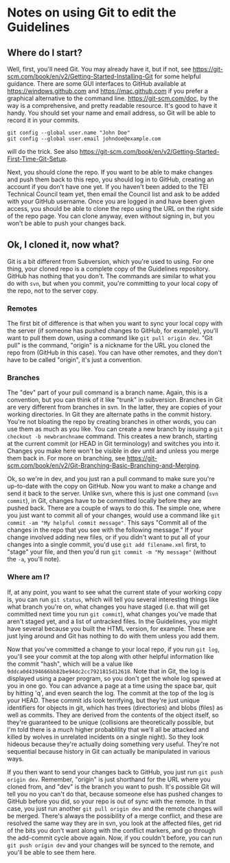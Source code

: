 # Notes on using Git to edit the Guidelines

## Where do I start?
Well, first, you'll need Git. You may already have it, but if not, see 
<https://git-scm.com/book/en/v2/Getting-Started-Installing-Git> for some helpful guidance. There are some GUI interfaces
to GitHub available at <https://windows.github.com> and <https://mac.github.com> if you prefer a graphical alternative to 
the command line. <https://git-scm.com/doc>, by the way is a comprehensive, and pretty readable resource. It's good to have 
it handy. You should set your name and email address, so Git will be able to record it in your commits.

    git config --global user.name "John Doe"
    git config --global user.email johndoe@example.com

will do the trick. See also <https://git-scm.com/book/en/v2/Getting-Started-First-Time-Git-Setup>.

Next, you should clone the repo. If you want to be able to make changes and push them back to this repo, you should log 
in to GitHub, creating an account if you don't have one yet. If you haven't been added to the TEI Technical Council team 
yet, then email the Council list and ask to be added with your GitHub username. Once you are logged in and have been 
given access, you should be able to clone the repo using the URL on the right side of the repo page. You can clone anyway, 
even without signing in, but you won't be able to push your changes back.

## Ok, I cloned it, now what?
Git is a bit different from Subversion, which you're used to using. For one thing, your cloned repo is a complete copy of 
the Guidelines repository. GitHub has nothing that you don't. The commands are similar to what you do with `svn`, but when 
you commit, you're committing to your local copy of the repo, not to the server copy.

### Remotes
The first bit of difference is that when you want to sync your local copy with the server (if someone has pushed changes
to GitHub, for example), you'll want to pull them down, using a command like `git pull origin dev`. "Git pull" is the 
command, "origin" is a nickname for the URL you cloned the repo from (GitHub in this case). You can have other remotes, 
and they don't have to be called "origin", it's just a convention.

### Branches
The "dev" part of your pull command is a branch name. Again, this is a convention, but you can think of it like "trunk"
in subversion. Branches in Git are very different from branches in svn. In the latter, they are copies of your working
directories. In Git they are alternate paths in the commit history. You're not bloating the repo by creating branches in
other words, you can use them as much as you like. You can create a new branch by issuing a `git checkout -b newbranchname` 
command. This creates a new branch, starting at the current commit (or HEAD in Git terminology) and switches you into it.
Changes you make here won't be visible in dev until and unless you merge them back in. For more on branching, see 
<https://git-scm.com/book/en/v2/Git-Branching-Basic-Branching-and-Merging>.

Ok, so we're in dev, and you just ran a pull command to make sure you're up-to-date with the copy on GitHub. Now you want 
to make a change and send it back to the server. Unlike svn, where this is just one command (`svn commit`), in Git, changes
have to be committed locally before they are pushed back. There are a couple of ways to do this. The simple one, where you
just want to commit all of your changes, would use a command like `git commit -am "My helpful commit message"`. This says
"Commit all of the changes in the repo that you see with the following message." If your change involved adding new files,
or if you didn't want to put all of your changes into a single commit, you'd use `git add filename.xml` first, to "stage"
your file, and then you'd run `git commit -m "My message"` (without the `-a`, you'll note).

### Where am I?
If, at any point, you want to see what the current state of your working copy is, you can run `git status`, which will tell 
you several interesting things like what branch you're on, what changes you have staged (i.e. that will get committed next 
time you run `git commit`), what changes you've made that aren't staged yet, and a list of untracked files. In the Guidelines, 
you might have several because you built the HTML version, for example. These are just lying around and Git has nothing to 
do with them unless you add them.

Now that you've committed a change to your local repo, if you run `git log`, you'll see your commit at the top along with other
helpful information like the commit "hash", which will be a value like `9ddca0d4394666bb82be94dc2cc7921815d12618`. Note that in
Git, the log is displayed using a pager program, so you don't get the whole log spewed at you in one go. You can advance a page
at a time using the space bar, quit by hitting 'q', and even search the log. The commit at the top of the log is your HEAD.
These commit ids look terrifying, but they're just unique identifiers for objects in git, which has trees (directories) and
blobs (files) as well as commits. They are derived from the contents of the object itself, so they're guaranteed to be unique
(collisions are theoretically possible, but I'm told there is a *much* higher probablility that we'll all be attacked and 
killed by wolves in unrelated incidents on a single night). So they look hideous because they're actually doing something very
useful. They're not sequential because history in Git can actually be manipulated in various ways.

If you then want to send your changes back to GitHub, you just run `git push origin dev`. Remember, "origin" is just 
shorthand for the URL where you cloned from, and "dev" is the branch you want to push. It's possible Git will tell you
no you can't do that, because someone else has pushed changes to GitHub before you did, so your repo is out of sync with the 
remote. In that case, you just run another `git pull origin dev` and the remote changes will be merged. There's always the 
possibility of a merge conflict, and these are resolved the same way they are in svn, you look at the affected files, get rid 
of the bits you don't want along with the conflict markers, and go through the add-commit cycle above again. Now, if you 
couldn't before, you can run `git push origin dev` and your changes will be synced to the remote, and you'll be able to see 
them here.


